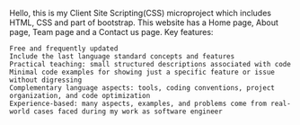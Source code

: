 Hello, this is my Client Site Scripting(CSS) microproject which includes HTML, CSS and part of bootstrap. This website has a Home page, About page, Team page and a Contact us page.
Key features:

    Free and frequently updated
    Include the last language standard concepts and features
    Practical teaching: small structured descriptions associated with code
    Minimal code examples for showing just a specific feature or issue without digressing
    Complementary language aspects: tools, coding conventions, project organization, and code optimization
    Experience-based: many aspects, examples, and problems come from real-world cases faced during my work as software engineer
